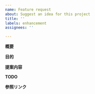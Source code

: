 ```yaml
---
name: Feature request
about: Suggest an idea for this project
title: ''
labels: enhancement
assignees: ''

---
```


**概要**

**目的**

**提案内容**

**TODO**

**参照リンク**
